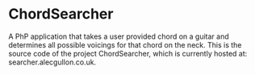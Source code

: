 # ChordSearcher

A PhP application that takes a user provided chord on a guitar and determines all possible voicings for that chord on the neck. This is the source code of the project ChordSearcher, which is currently hosted at: searcher.alecgullon.co.uk.
